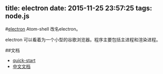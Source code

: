 title: electron
date: 2015-11-25 23:57:25
tags: node.js
---


#[electron](https://github.com/atom/electron)
Atom-shell 改名electron。

electron 可以看着为一个小型的谷歌浏览器。程序主要包括主进程和渲染进程。

##文档
* [quick-start](https://github.com/atom/electron/blob/master/docs/tutorial/quick-start.md)
* [中文文档](https://github.com/atom/electron/tree/master/docs-translations/zh-CN)
